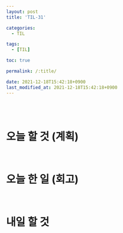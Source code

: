 ```yaml
---
layout: post
title: 'TIL-31'

categories:
  - TIL

tags:
  - [TIL]

toc: true

permalink: /:title/

date: 2021-12-18T15:42:18+0900
last_modified_at: 2021-12-18T15:42:18+0900
---
```


<br>
<br>

# 오늘 할 것 (계획)

<br>

# 오늘 한 일 (회고)

<br>

# 내일 할 것
